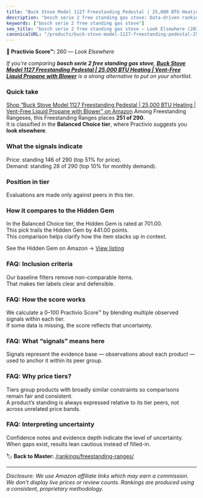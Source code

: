 ```yaml
---
title: "Buck Stove Model 1127 Freestanding Pedestal | 25,000 BTU Heating | Vent-Free Liquid Propane with Blower"
description: "bosch serie 2 free standing gas stove: Data-driven ranking using the Practivio Score™. Positioned by quality, value, demand, findability, momentum."
keywords: ["bosch serie 2 free standing gas stove"]
seo_title: "bosch serie 2 free standing gas stove — Look Elsewhere (2025)"
canonicalURL: "/products/buck-stove-model-1127-freestanding-pedestal-25000-btu-heating-vent-free-liquid-propane-with-blower-B0CSPKMMBY/"
---
```


**🚫 Practivio Score™:** 260 — _Look Elsewhere_


*If you're comparing **bosch serie 2 free standing gas stove**, **[Buck Stove Model 1127 Freestanding Pedestal | 25,000 BTU Heating | Vent-Free Liquid Propane with Blower](https://www.amazon.com/dp/B0CSPKMMBY?tag=practivio-20)** is a strong alternative to put on your shortlist.*
### Quick take
[Shop “Buck Stove Model 1127 Freestanding Pedestal | 25,000 BTU Heating | Vent-Free Liquid Propane with Blower” on Amazon](https://www.amazon.com/dp/B0CSPKMMBY?tag=practivio-20)
Among Freestanding Rangeses, this Freestanding Ranges places **251 of 290**.  
It is classified in the **Balanced Choice tier**, where Practivio suggests you **look elsewhere**.

### What the signals indicate
Price: standing 146 of 290 (top 51% for price).  
Demand: standing 28 of 290 (top 10% for monthly demand).

### Position in tier
Evaluations are made only against peers in this tier.

### How it compares to the Hidden Gem
In the Balanced Choice tier, the Hidden Gem is rated at 701.00.  
This pick trails the Hidden Gem by 441.00 points.  
This comparison helps clarify how the item stacks up in context.  

See the Hidden Gem on Amazon → [View listing](https://www.amazon.com/dp/B07FWRTVYZ?tag=practivio-20)

### FAQ: Inclusion criteria
Our baseline filters remove non-comparable items.  
That makes tier labels clear and defensible.

### FAQ: How the score works
We calculate a 0–100 Practivio Score™ by blending multiple observed signals within each tier.  
If some data is missing, the score reflects that uncertainty.

### FAQ: What “signals” means here
Signals represent the evidence base — observations about each product — used to anchor it within its peer group.

### FAQ: Why price tiers?
Tiers group products with broadly similar constraints so comparisons remain fair and consistent.  
A product’s standing is always expressed relative to its tier peers, not across unrelated price bands.

### FAQ: Interpreting uncertainty
Confidence notes and evidence depth indicate the level of uncertainty.  
When gaps exist, results lean cautious instead of filled-in.


🏷️ **Back to Master:** [/rankings/freestanding-ranges/](/rankings/freestanding-ranges/)

---
_Disclosure: We use Amazon affiliate links which may earn a commission. We don’t display live prices or review counts. Rankings are produced using a consistent, proprietary methodology._
